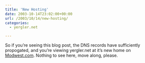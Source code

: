 ```yaml
---
title: 'New Hosting'
date: 2003-10-14T23:02:00+00:00
url: /2003/10/14/new-hosting/
categories:
  - yergler.net

---
```

So if you’re seeing this blog post, the DNS records have sufficiently
propogated, and you’re viewing yergler.net at it’s new home on [Modwest.com][1].
Nothing to see here, move along, please.

 [1]: http://www.modwest.com